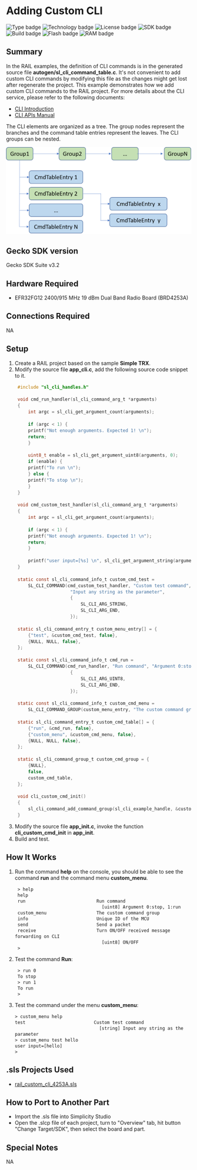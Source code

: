 # Adding Custom CLI #
![Type badge](https://img.shields.io/badge/dynamic/json?url=https://raw.githubusercontent.com/SiliconLabs/application_examples_ci/master/proprietary_rail/rail_adding_custom_cli_common.json&label=Type&query=type&color=green)
![Technology badge](https://img.shields.io/badge/dynamic/json?url=https://raw.githubusercontent.com/SiliconLabs/application_examples_ci/master/proprietary_rail/rail_adding_custom_cli_common.json&label=Technology&query=technology&color=green)
![License badge](https://img.shields.io/badge/dynamic/json?url=https://raw.githubusercontent.com/SiliconLabs/application_examples_ci/master/proprietary_rail/rail_adding_custom_cli_common.json&label=License&query=license&color=green)
![SDK badge](https://img.shields.io/badge/dynamic/json?url=https://raw.githubusercontent.com/SiliconLabs/application_examples_ci/master/proprietary_rail/rail_adding_custom_cli_common.json&label=SDK&query=sdk&color=green)
![Build badge](https://img.shields.io/endpoint?url=https://raw.githubusercontent.com/SiliconLabs/application_examples_ci/master/proprietary_rail/rail_adding_custom_cli_build_status.json)
![Flash badge](https://img.shields.io/badge/dynamic/json?url=https://raw.githubusercontent.com/SiliconLabs/application_examples_ci/master/proprietary_rail/rail_adding_custom_cli_common.json&label=Flash&query=flash&color=blue)
![RAM badge](https://img.shields.io/badge/dynamic/json?url=https://raw.githubusercontent.com/SiliconLabs/application_examples_ci/master/proprietary_rail/rail_adding_custom_cli_common.json&label=RAM&query=ram&color=blue)

## Summary ##
In the RAIL examples, the definition of CLI commands is in the generated source file **autogen/sl_cli_command_table.c**. It's not convenient to add custom CLI commands by modifying this file as the changes might get lost after regenerate the project. This example demonstrates how we add custom CLI commands to the RAIL project. For more details about the CLI service, please refer to the following documents:
- [CLI Introduction](https://docs.silabs.com/gecko-platform/3.2/service/cli/overview)
- [CLI APIs Manual](https://docs.silabs.com/gecko-platform/3.2/service/api/group-cli)

The CLI elements are organized as a tree. The group nodes represent the branches and the command table entries represent the leaves. The CLI groups can be nested.
<div align="center">
    <img src="doc/cli-picture.png">
</div>


## Gecko SDK version ##
Gecko SDK Suite v3.2

## Hardware Required ##
- EFR32FG12 2400/915 MHz 19 dBm Dual Band Radio Board (BRD4253A)

## Connections Required ##
NA

## Setup ##
1. Create a RAIL project based on the sample **Simple TRX**.
2. Modify the source file **app_cli.c**, add the following source code snippet to it.
   ```C
    #include "sl_cli_handles.h"

    void cmd_run_handler(sl_cli_command_arg_t *arguments)
    {
        int argc = sl_cli_get_argument_count(arguments);

        if (argc < 1) {
        printf("Not enough arguments. Expected 1! \n");
        return;
        }

        uint8_t enable = sl_cli_get_argument_uint8(arguments, 0);
        if (enable) {
        printf("To run \n");
        } else {
        printf("To stop \n");
        }
    }

    void cmd_custom_test_handler(sl_cli_command_arg_t *arguments)
    {
        int argc = sl_cli_get_argument_count(arguments);

        if (argc < 1) {
        printf("Not enough arguments. Expected 1! \n");
        return;
        }

        printf("user input=[%s] \n", sl_cli_get_argument_string(arguments, 0));
    }

    static const sl_cli_command_info_t custom_cmd_test =
        SL_CLI_COMMAND(cmd_custom_test_handler, "Custom test command",
                        "Input any string as the parameter",
                        {
                            SL_CLI_ARG_STRING,
                            SL_CLI_ARG_END,
                        });

    static sl_cli_command_entry_t custom_menu_entry[] = {
        {"test", &custom_cmd_test, false},
        {NULL, NULL, false},
    };

    static const sl_cli_command_info_t cmd_run =
        SL_CLI_COMMAND(cmd_run_handler, "Run command", "Argument 0:stop, 1:run",
                        {
                            SL_CLI_ARG_UINT8,
                            SL_CLI_ARG_END,
                        });

    static const sl_cli_command_info_t custom_cmd_menu =
        SL_CLI_COMMAND_GROUP(custom_menu_entry, "The custom command group");

    static sl_cli_command_entry_t custom_cmd_table[] = {
        {"run", &cmd_run, false},
        {"custom_menu", &custom_cmd_menu, false},
        {NULL, NULL, false},
    };

    static sl_cli_command_group_t custom_cmd_group = {
        {NULL},
        false,
        custom_cmd_table,
    };

    void cli_custom_cmd_init()
    {
        sl_cli_command_add_command_group(sl_cli_example_handle, &custom_cmd_group);
    }
   ```
3. Modify the source file **app_init.c**, invoke the function **cli_custom_cmd_init** in **app_init**.
4. Build and test.

## How It Works ##
1. Run the command **help** on the console, you should be able to see the command **run** and the command menu **custom_menu**.
   ```
    > help
    help
    run                           Run command
                                    [uint8] Argument 0:stop, 1:run
    custom_menu                   The custom command group
    info                          Unique ID of the MCU
    send                          Send a packet
    receive                       Turn ON/OFF received message forwarding on CLI
                                    [uint8] ON/OFF
    >   
   ```
2. Test the command **Run**:
   ```
    > run 0
    To stop 
    > run 1
    To run 
    >    
   ```
3. Test the command under the menu **custom_menu**:
    ```
    > custom_menu help
    test                          Custom test command
                                    [string] Input any string as the parameter
    > custom_menu test hello
    user input=[hello] 
    >     
    ```
## .sls Projects Used ##
- [rail_custom_cli_4253A.sls](SimplicityStudio/rail_custom_cli_4253A.sls)

## How to Port to Another Part ##
- Import the .sls file into Simplicity Studio
- Open the .slcp file of each project, turn to "Overview" tab, hit button "Change Target/SDK", then select the board and part.

## Special Notes ##
NA
